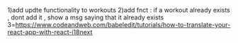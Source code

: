 1)add updte functionality to workouts
2)add fnct : if a workout already exists , dont add it , show a msg saying that it already exists
3=https://www.codeandweb.com/babeledit/tutorials/how-to-translate-your-react-app-with-react-i18next
